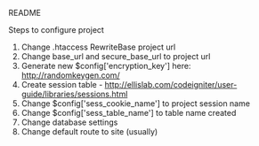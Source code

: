 README

Steps to configure project
1. Change .htaccess RewriteBase project url
2. Change base_url and secure_base_url to project url
3. Generate new $config['encryption_key'] here: http://randomkeygen.com/
4. Create session table - http://ellislab.com/codeigniter/user-guide/libraries/sessions.html
5. Change $config['sess_cookie_name'] to project session name
6. Change $config['sess_table_name'] to table name created
7. Change database settings
8. Change default route to site (usually)